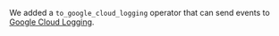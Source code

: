 We added a `to_google_cloud_logging` operator that can send events to [Google
Cloud Logging](https://cloud.google.com/logging).
